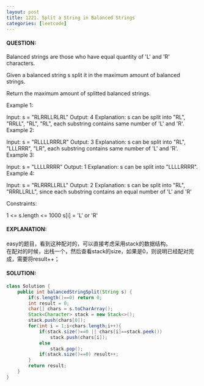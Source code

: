 ```yaml
---
layout: post
title: 1221. Split a String in Balanced Strings
categories: [leetcode]
---
```

#### QUESTION:
Balanced strings are those who have equal quantity of 'L' and 'R' characters.

Given a balanced string s split it in the maximum amount of balanced strings.

Return the maximum amount of splitted balanced strings.

 

Example 1:

Input: s = "RLRRLLRLRL"
Output: 4
Explanation: s can be split into "RL", "RRLL", "RL", "RL", each substring contains same number of 'L' and 'R'.
Example 2:

Input: s = "RLLLLRRRLR"
Output: 3
Explanation: s can be split into "RL", "LLLRRR", "LR", each substring contains same number of 'L' and 'R'.
Example 3:

Input: s = "LLLLRRRR"
Output: 1
Explanation: s can be split into "LLLLRRRR".
Example 4:

Input: s = "RLRRRLLRLL"
Output: 2
Explanation: s can be split into "RL", "RRRLLRLL", since each substring contains an equal number of 'L' and 'R'
 

Constraints:

1 <= s.length <= 1000
s[i] = 'L' or 'R'
#### EXPLANATION:
easy的题目，看到这种配对的，可以直接考虑采用stack的数据结构。  
在配对的时候，出栈一个，然后查看stack的size，如果是0，则说明已经配对完成，需要将result++；
#### SOLUTION:
```java
class Solution {
    public int balancedStringSplit(String s) {
        if(s.length()==0) return 0;
        int result = 0;
        char[] chars = s.toCharArray();
        Stack<Character> stack = new Stack<>();
        stack.push(chars[0]);
        for(int i = 1;i<chars.length;i++){
            if(stack.size()==0 || chars[i]==stack.peek())
                stack.push(chars[i]);
            else
                stack.pop();
            if(stack.size()==0) result++;
        }
        return result;
    }
}
```
